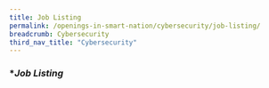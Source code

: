```yaml
---
title: Job Listing
permalink: /openings-in-smart-nation/cybersecurity/job-listing/
breadcrumb: Cybersecurity
third_nav_title: "Cybersecurity"
---
```


### **Job Listing*
